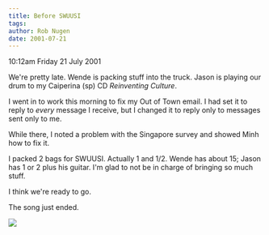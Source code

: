 ```yaml
---
title: Before SWUUSI
tags: 
author: Rob Nugen
date: 2001-07-21
---
```


<p class=date>10:12am Friday 21 July 2001</p>

<p>We're pretty late.  Wende is packing stuff into the
truck.  Jason is playing our drum to my Caiperina (sp)
CD <em>Reinventing Culture</em>.</p>

<p>I went in to work this morning to fix my Out of
Town email.  I had set it to reply to <em>every</em>
message I receive, but I changed it to reply only to
messages sent only to me.</p>

<p>While there, I noted a problem with the Singapore
survey and showed Minh how to fix it.</p>

<p>I packed 2 bags for SWUUSI.  Actually 1 and 1/2. 
Wende has about 15; Jason has 1 or 2 plus his guitar. 
I'm glad to not be in charge of bringing so much
stuff.</p>

<p>I think we're ready to go.</p>

<p>The song just ended.</p>

<p><img src="/images/rob/wL-ROB.gif"/></p>
